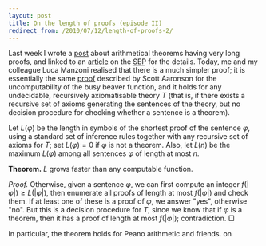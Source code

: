 ```yaml
---
layout: post
title: On the length of proofs (episode II)
redirect_from: /2010/07/12/length-of-proofs-2/
---
```


Last week I wrote a <a href="/2010/07/04/length-of-proofs/">post</a> about arithmetical theorems having very long proofs, and linked to an <a href="http://plato.stanford.edu/entries/goedel/#SpeUpThe">article</a> on the <abbr title="Stanford Encyclopedia of Philosophy">SEP</abbr> for the details. Today, me and my colleague Luca Manzoni realised that there is a much simpler proof; it is essentially the same <a href="http://www.scottaaronson.com/writings/bignumbers.pdf">proof</a> described by Scott Aaronson for the uncomputability of the busy beaver function, and it holds for any undecidable, recursively axiomatisable theory $T$ (that is, if there exists a recursive set of axioms generating the sentences of the theory, but no decision procedure for checking whether a sentence is a theorem).

Let $L(\varphi)$ be the length in symbols of the shortest proof of the sentence $\varphi$, using a standard set of inference rules together with any recursive set of axioms for $T$; set $L(\varphi) = 0$ if $\varphi$ is not a theorem. Also, let $L(n)$ be the maximum $L(\varphi)$ among all sentences $\varphi$ of length at most $n$. 

**Theorem.** $L$ grows faster than any computable function.

*Proof.* Otherwise, given a sentence $\varphi$, we can first compute an integer $f(\lvert\varphi\rvert) \ge L(\lvert\varphi\rvert)$, then enumerate all proofs of length at most $f(\lvert\varphi\rvert)$ and check them. If at least one of these is a proof of $\varphi$, we answer "yes", otherwise "no". But this is a decision procedure for $T$, since we know that if $\varphi$ is a theorem, then it has a proof of length at most $f(\lvert\varphi\rvert)$; contradiction. □

In particular, the theorem holds for Peano arithmetic and friends.
on
